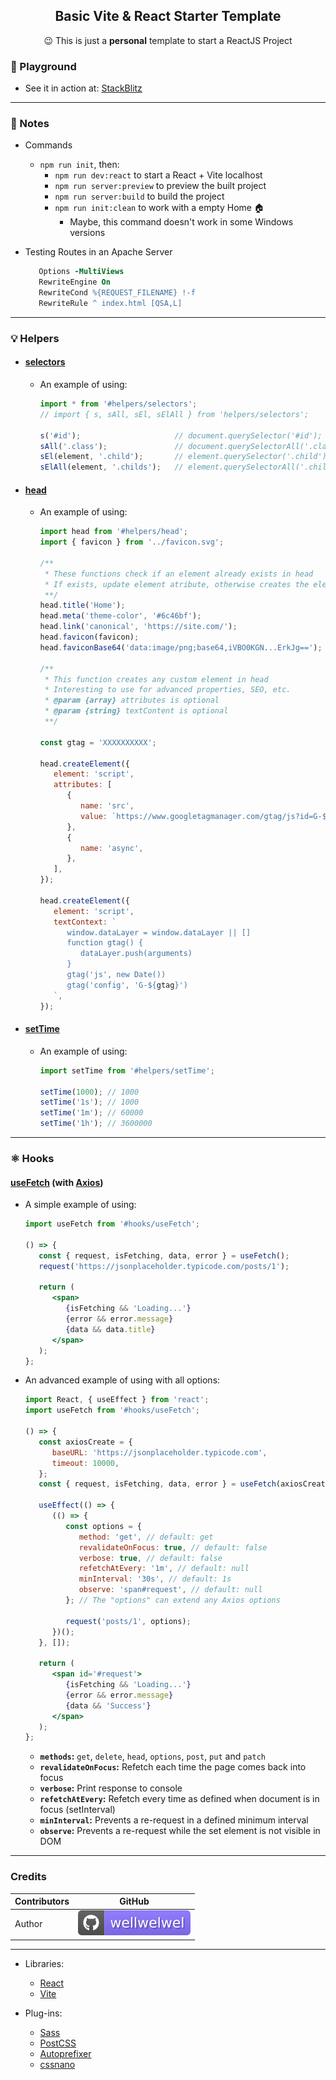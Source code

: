 <h2 align="center">Basic Vite & React Starter Template</h2>
<p align="center">😉 This is just a <b>personal</b> template to start a ReactJS Project</p>

### 🚀 Playground

-  See it in action at: [StackBlitz](https://stackblitz.com/edit/node-gkypjp)

<hr />

### 📝 Notes

-  Commands

   -  `npm run init`, then:
      -  `npm run dev:react` to start a React + Vite localhost
      -  `npm run server:preview` to preview the built project
      -  `npm run server:build` to build the project
      -  `npm run init:clean` to work with a empty Home 🏠
         -  Maybe, this command doesn't work in some Windows versions

-  Testing Routes in an Apache Server

   ```apache
      Options -MultiViews
      RewriteEngine On
      RewriteCond %{REQUEST_FILENAME} !-f
      RewriteRule ^ index.html [QSA,L]
   ```

<hr />

### 💡 Helpers

-  #### [selectors](./helpers/selectors.js)

   -  An example of using:

      ```js
      import * from '#helpers/selectors';
      // import { s, sAll, sEl, sElAll } from 'helpers/selectors';

      s('#id');                     // document.querySelector('#id');
      sAll('.class');               // document.querySelectorAll('.class');
      sEl(element, '.child');       // element.querySelector('.child');
      sElAll(element, '.childs');   // element.querySelectorAll('.childs');
      ```

-  #### [head](./helpers/head.js)

   -  An example of using:

      ```js
      import head from '#helpers/head';
      import { favicon } from '../favicon.svg';

      /**
       * These functions check if an element already exists in head
       * If exists, update element atribute, otherwise creates the element in head
       **/
      head.title('Home');
      head.meta('theme-color', '#6c46bf');
      head.link('canonical', 'https://site.com/');
      head.favicon(favicon);
      head.faviconBase64('data:image/png;base64,iVBO0KGN...ErkJg==');

      /**
       * This function creates any custom element in head
       * Interesting to use for advanced properties, SEO, etc.
       * @param {array} attributes is optional
       * @param {string} textContent is optional
       **/

      const gtag = 'XXXXXXXXXX';

      head.createElement({
         element: 'script',
         attributes: [
            {
               name: 'src',
               value: `https://www.googletagmanager.com/gtag/js?id=G-${gtag}`,
            },
            {
               name: 'async',
            },
         ],
      });

      head.createElement({
         element: 'script',
         textContext: `
            window.dataLayer = window.dataLayer || []
            function gtag() {
               dataLayer.push(arguments)
            }
            gtag('js', new Date())
            gtag('config', 'G-${gtag}')
         `,
      });
      ```

-  #### [setTime](./helpers/setTime.js)

   -  An example of using:

      ```js
      import setTime from '#helpers/setTime';

      setTime(1000); // 1000
      setTime('1s'); // 1000
      setTime('1m'); // 60000
      setTime('1h'); // 3600000
      ```

<hr />

### ⚛️ Hooks

#### [useFetch](./src/hooks/useFetch.jsx) (with [Axios](https://axios-http.com/ptbr/docs/api_intro))

-  A simple example of using:

   ```jsx
   import useFetch from '#hooks/useFetch';

   () => {
      const { request, isFetching, data, error } = useFetch();
      request('https://jsonplaceholder.typicode.com/posts/1');

      return (
         <span>
            {isFetching && 'Loading...'}
            {error && error.message}
            {data && data.title}
         </span>
      );
   };
   ```

-  An advanced example of using with all options:

   ```jsx
   import React, { useEffect } from 'react';
   import useFetch from '#hooks/useFetch';

   () => {
      const axiosCreate = {
         baseURL: 'https://jsonplaceholder.typicode.com',
         timeout: 10000,
      };
      const { request, isFetching, data, error } = useFetch(axiosCreate);

      useEffect(() => {
         (() => {
            const options = {
               method: 'get', // default: get
               revalidateOnFocus: true, // default: false
               verbose: true, // default: false
               refetchAtEvery: '1m', // default: null
               minInterval: '30s', // default: 1s
               observe: 'span#request', // default: null
            }; // The "options" can extend any Axios options

            request('posts/1', options);
         })();
      }, []);

      return (
         <span id='#request'>
            {isFetching && 'Loading...'}
            {error && error.message}
            {data && 'Success'}
         </span>
      );
   };
   ```

   -  **`methods`:** `get`, `delete`, `head`, `options`, `post`, `put` and `patch`
   -  **`revalidateOnFocus`:** Refetch each time the page comes back into focus
   -  **`verbose`:** Print response to console
   -  **`refetchAtEvery`:** Refetch every time as defined when document is in focus (setInterval)
   -  **`minInterval`:** Prevents a re-request in a defined minimum interval
   -  **`observe`:** Prevents a re-request while the set element is not visible in DOM

<hr />

### Credits

| Contributors | GitHub                                                                             |
| ------------ | ---------------------------------------------------------------------------------- |
| Author       | [![wellwelwel](./.github/assets/images/author.svg)](https://github.com/wellwelwel) |

<hr />

-  Libraries:

   -  [React](https://reactjs.org/)
   -  [Vite](https://vitejs.dev/)

-  Plug-ins:

   -  [Sass](https://github.com/sass/sass)
   -  [PostCSS](https://github.com/postcss)
   -  [Autoprefixer](https://github.com/postcss/autoprefixer)
   -  [cssnano](https://github.com/cssnano/cssnano)
